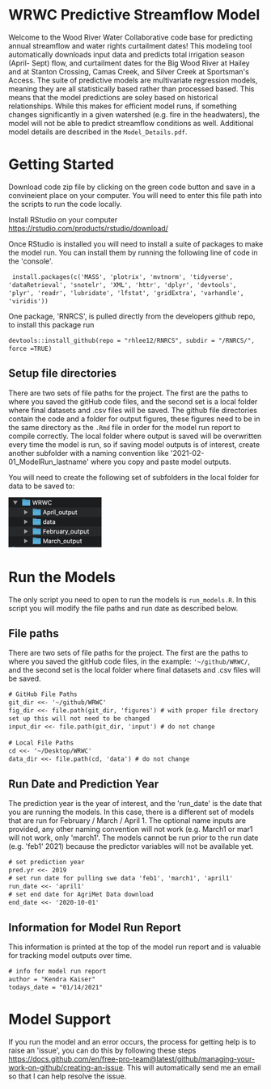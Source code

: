 # WRWC Predictive Streamflow Model
Welcome to the Wood River Water Collaborative code base for predicting annual streamflow and water rights curtailment dates!
This modeling tool automatically downloads input data and predicts total irrigation season (April- Sept) flow, and curtailment dates for the Big Wood River at Hailey and at Stanton Crossing, Camas Creek, and Silver Creek at Sportsman's Access. The suite of predictive models are multivariate regression models, meaning they are all statistically based rather than processed based. This means that the model predictions are soley based on historical relationships. While this makes for efficient model runs, if something changes significantly in a given watershed (e.g. fire in the headwaters), the model will not be able to predict streamflow conditions as well. Additional model details are described in the `Model_Details.pdf`.

# Getting Started
Download code zip file by clicking on the green code button and save in a convineient place on your computer. You will need to enter this file path into the scripts to run the code locally.

Install RStudio on your computer https://rstudio.com/products/rstudio/download/

Once RStudio is installed you will need to install a suite of packages to make the model run. You can install them by running the following line of code in the 'console'.

```
 install.packages(c('MASS', 'plotrix', 'mvtnorm', 'tidyverse', 'dataRetrieval', 'snotelr', 'XML', 'httr', 'dplyr', 'devtools', 'plyr', 'readr', 'lubridate', 'lfstat', 'gridExtra', 'varhandle', 'viridis'))
 ```
 
 One package, 'RNRCS', is pulled directly from the developers github repo, to install this package run 
 
 ```
 devtools::install_github(repo = "rhlee12/RNRCS", subdir = "/RNRCS/", force =TRUE)
 ```
 ## Setup file directories
 There are two sets of file paths for the project. The first are the paths to where you saved the gitHub code files, and the second set is a local folder where final datasets and .csv files will be saved. The github file directories contain the code and a folder for output figures, these figures need to be in the same directory as the `.Rmd` file in order for the model run report to compile correctly. The local folder where output is saved will be overwritten every time the model is run, so if saving model outputs is of interest, create another subfolder with a naming convention like '2021-02-01_ModelRun_lastname' where you copy and paste model outputs.
 
 You will need to create the following set of subfolders in the local folder for data to be saved to: 
 
![alt text ><](https://github.com/kendrakaiser/WRWC/blob/master/figures/local_file_dir.png?raw=true)

 # Run the Models
 
 The only script you need to open to run the models is `run_models.R`. In this script you will modify the file paths and run date as described below.
 
## File paths
There are two sets of file paths for the project. The first are the paths to where you saved the gitHub code files, in the example: `'~/github/WRWC/`, and the second set is the local folder where final datasets and .csv files will be saved. 

```
# GitHub File Paths
git_dir <<- '~/github/WRWC'
fig_dir <<- file.path(git_dir, 'figures') # with proper file drectory set up this will not need to be changed
input_dir <<- file.path(git_dir, 'input') # do not change

# Local File Paths
cd <<- '~/Desktop/WRWC'
data_dir <<- file.path(cd, 'data') # do not change
```

## Run Date and Prediction Year

The  prediction year is the year of interest, and the 'run_date' is the date that you are running the models. In this case, there is a different set of models that are run for February / March / April 1. The optional name inputs are provided, any other naming convention will not work (e.g. March1 or mar1 will not work, only 'march1'. The models cannot be run prior to the run date (e.g. 'feb1' 2021) because the predictor variables will not be available yet.

```
# set prediction year
pred.yr <<- 2019
# set run date for pulling swe data 'feb1', 'march1', 'april1'
run_date <<- 'april1'
# set end date for AgriMet Data download
end_date <<- '2020-10-01'

```
 ## Information for Model Run Report
 
 This information is printed at the top of the model run report and is valuable for tracking model outputs over time.
 
 ```
 # info for model run report
author = "Kendra Kaiser"
todays_date = "01/14/2021"
```

# Model Support
If you run the model and an error occurs, the process for getting help is to raise an 'issue', you can do this by following these steps https://docs.github.com/en/free-pro-team@latest/github/managing-your-work-on-github/creating-an-issue. This will automatically send me an email so that I can help resolve the issue. 


